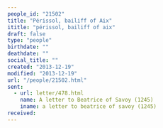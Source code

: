 ```yaml
---
people_id: "21502"
title: "Périssol, bailiff of Aix"
ititle: "périssol, bailiff of aix"
draft: false
type: "people"
birthdate: ""
deathdate: ""
social_title: ""
created: "2013-12-19"
modified: "2013-12-19"
url: "/people/21502.html"
sent:
  - url: letter/478.html
    name: A letter to Beatrice of Savoy (1245)
    iname: a letter to beatrice of savoy (1245)
received:
---
```

